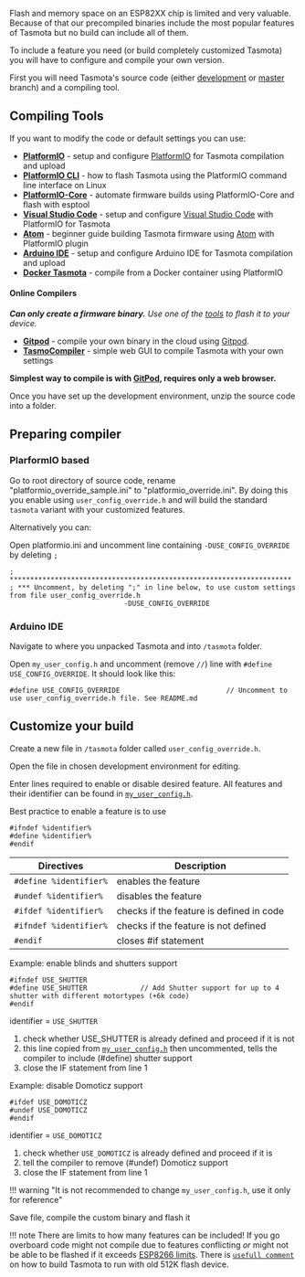 Flash and memory space on an ESP82XX chip is limited and very valuable. Because of that our precompiled binaries include the most popular features of Tasmota but no build can include all of them.

To include a feature you need (or build completely customized Tasmota) you will have to configure and compile your own version.

First you will need Tasmota's source code (either [development](https://github.com/arendst/Tasmota/archive/development.zip) or [master](https://github.com/arendst/Tasmota/archive/master.zip) branch) and a compiling tool.

## Compiling Tools
If you want to modify the code or default settings you can use:

- [**PlatformIO**](PlatformIO) -  setup and configure [PlatformIO](https://platformio.org) for Tasmota compilation and upload
- [**PlatformIO CLI**](PlatformIO-CLI) - how to flash Tasmota using the PlatformIO command line interface on Linux
- [**PlatformIO-Core**](Create-your-own-Firmware-Build-without-IDE) - automate firmware builds using PlatformIO-Core and flash with esptool
- [**Visual Studio Code**](Visual-Studio-Code) -  setup and configure [Visual Studio Code](https://code.visualstudio.com) with PlatformIO for Tasmota
- [**Atom**](Create-your-own-Firmware-Build-without-IDE) - beginner guide building Tasmota firmware using [Atom](https://atom.io/) with PlatformIO plugin
- [**Arduino IDE**](Arduino-IDE) - setup and configure Arduino IDE for Tasmota compilation and upload
- [**Docker Tasmota**](https://github.com/tasmota/docker-tasmota) - compile from a Docker container using PlatformIO

#### Online Compilers
_**Can only create a firmware binary.** Use one of the [tools](Getting-Started.md#flashing-tool) to flash it to your device._

- [**Gitpod**](Gitpod) - compile your own binary in the cloud using [Gitpod](https://www.gitpod.io/).  
- [**TasmoCompiler**](https://github.com/benzino77/tasmocompiler) - simple web GUI to compile Tasmota with your own settings

**Simplest way to compile is with [GitPod](Gitpod), requires only a web browser.**

Once you have set up the development environment, unzip the source code into a folder.

## Preparing compiler

### PlarformIO based 
Go to root directory of source code, rename "platformio_override_sample.ini" to "platformio_override.ini". By doing this you enable using `user_config_override.h` and will build the standard `tasmota` variant with your customized features.

Alternatively you can:

Open platformio.ini and uncomment line containing `-DUSE_CONFIG_OVERRIDE` by deleting `;`

```
; *********************************************************************
; *** Uncomment, by deleting ";" in line below, to use custom settings from file user_config_override.h 
                            -DUSE_CONFIG_OVERRIDE
```

### Arduino IDE
Navigate to where you unpacked Tasmota and into `/tasmota` folder.

Open `my_user_config.h` and uncomment (remove `//`) line with `#define USE_CONFIG_OVERRIDE`. It should look like this:    

```
#define USE_CONFIG_OVERRIDE                          // Uncomment to use user_config_override.h file. See README.md
```

## Customize your build    
Create a new file in `/tasmota` folder called `user_config_override.h`.

Open the file in chosen development environment for editing.

Enter lines required to enable or disable desired feature. All features and their identifier can be found in [`my_user_config.h`](https://github.com/arendst/Tasmota/blob/development/tasmota/my_user_config.h).   

Best practice to enable a feature is to use

```
#ifndef %identifier%
#define %identifier%
#endif
```

|Directives|Description|
|---|----|
|`#define %identifier%` | enables the feature|
|`#undef %identifier%` | disables the feature|
|`#ifdef %identifier%` | checks if the feature is defined in code|
|`#ifndef %identifier%` | checks if the feature is not defined|
|`#endif` | closes #if statement|

Example: enable blinds and shutters support

```
#ifndef USE_SHUTTER
#define USE_SHUTTER             // Add Shutter support for up to 4 shutter with different motortypes (+6k code)
#endif
```

identifier = `USE_SHUTTER`
  
1. check whether USE_SHUTTER is already defined and proceed if it is not
2. this line copied from [`my_user_config.h`](https://github.com/arendst/Tasmota/blob/20370820b85acf282fbf7ebec38ef2a484921a16/tasmota/my_user_config.h#L332) then uncommented, tells the compiler to include (#define) shutter support
3. close the IF statement from line 1

Example: disable Domoticz support

```
#ifdef USE_DOMOTICZ
#undef USE_DOMOTICZ                              
#endif 
```

identifier = `USE_DOMOTICZ`

1. check whether `USE_DOMOTICZ` is already defined and proceed if it is
2. tell the compiler to remove (#undef) Domoticz support
3. close the IF statement from line 1

!!! warning "It is not recommended to change `my_user_config.h`, use it only for reference"

Save file, compile the custom binary and flash it

!!! note
    There are limits to how many features can be included! If you go overboard code might not compile due to features conflicting _or_ might not be able to be flashed if it exceeds [ESP8266 limits](Sensor-API#keeping-esp8266-code-compact).
There is [`usefull comment`](https://github.com/arendst/Tasmota/issues/7365#issuecomment-623111662) on how to build Tasmota to run with old 512K flash device.
